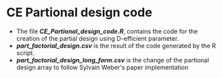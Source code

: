 # CE Partional design code

* The file **_CE_Partional_design_code.R_**, contains the code for the creation of the partial design using D-efficient parameter.
* **_part_factorial_design.csv_** is the result of the code generated by the R script.
* **_part_factorial_design_long_form.csv_** is the change of the partional design array to follow Sylvain Weber's paper implementation